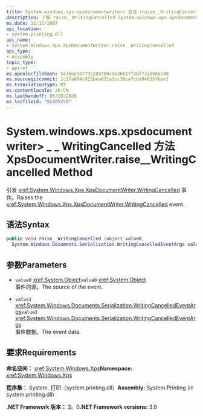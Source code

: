 ```yaml
---
title: System.windows.xps.xpsdocumentwriter> 方法（raise__WritingCancelled）
description: 了解 raise__WritingCancelled System.windows.xps.xpsdocumentwriter> 方法，该方法为 .NET 中的 XML 纸张规范（XPS）文档引发 WritingCancelled 事件。
ms.date: 12/12/2007
api_location:
- system.printing.dll
api_name:
- System.Windows.Xps.XpsDocumentWriter.raise__WritingCancelled
api_type:
- Assembly
topic_type:
- apiref
ms.openlocfilehash: 5436be347792209780c4b3b617f26f731d98ac90
ms.sourcegitcommit: 1c37a894c923bea021a3cc38ce7cba946357bbe1
ms.translationtype: MT
ms.contentlocale: zh-CN
ms.lasthandoff: 06/19/2020
ms.locfileid: "85105250"
---
```

# <a name="xpsdocumentwriterraise__writingcancelled-method"></a><span data-ttu-id="bf1b4-103">System.windows.xps.xpsdocumentwriter> \_ \_ WritingCancelled 方法</span><span class="sxs-lookup"><span data-stu-id="bf1b4-103">XpsDocumentWriter.raise\_\_WritingCancelled Method</span></span>

<span data-ttu-id="bf1b4-104">引发 <xref:System.Windows.Xps.XpsDocumentWriter.WritingCancelled> 事件。</span><span class="sxs-lookup"><span data-stu-id="bf1b4-104">Raises the <xref:System.Windows.Xps.XpsDocumentWriter.WritingCancelled> event.</span></span>

## <a name="syntax"></a><span data-ttu-id="bf1b4-105">语法</span><span class="sxs-lookup"><span data-stu-id="bf1b4-105">Syntax</span></span>

```csharp
public void raise__WritingCancelled (object value0,
  System.Windows.Documents.Serialization.WritingCancelledEventArgs value1);
```

## <a name="parameters"></a><span data-ttu-id="bf1b4-106">参数</span><span class="sxs-lookup"><span data-stu-id="bf1b4-106">Parameters</span></span>

- <span data-ttu-id="bf1b4-107">`value0` <xref:System.Object></span><span class="sxs-lookup"><span data-stu-id="bf1b4-107">`value0` <xref:System.Object></span></span>  
  <span data-ttu-id="bf1b4-108">事件的源。</span><span class="sxs-lookup"><span data-stu-id="bf1b4-108">The source of the event.</span></span>

- <span data-ttu-id="bf1b4-109">`value1` <xref:System.Windows.Documents.Serialization.WritingCancelledEventArgs></span><span class="sxs-lookup"><span data-stu-id="bf1b4-109">`value1` <xref:System.Windows.Documents.Serialization.WritingCancelledEventArgs></span></span>  
  <span data-ttu-id="bf1b4-110">事件数据。</span><span class="sxs-lookup"><span data-stu-id="bf1b4-110">The event data.</span></span>

## <a name="requirements"></a><span data-ttu-id="bf1b4-111">要求</span><span class="sxs-lookup"><span data-stu-id="bf1b4-111">Requirements</span></span>

<span data-ttu-id="bf1b4-112">**命名空间：** <xref:System.Windows.Xps></span><span class="sxs-lookup"><span data-stu-id="bf1b4-112">**Namespace:** <xref:System.Windows.Xps></span></span>

<span data-ttu-id="bf1b4-113">**程序集：** System. 打印（system.printing.dll）</span><span class="sxs-lookup"><span data-stu-id="bf1b4-113">**Assembly:** System.Printing (in system.printing.dll)</span></span>

<span data-ttu-id="bf1b4-114">**.NET Framework 版本：** 3。0</span><span class="sxs-lookup"><span data-stu-id="bf1b4-114">**.NET Framework versions:** 3.0</span></span>
